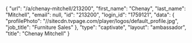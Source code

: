 {
    "url": "\/a\/chenay-mitchell\/213200",
    "first_name": "Chenay",
    "last_name": "Mitchell",
    "email": null,
    "id": "213200",
    "login_id": "1759121",
    "data": {
        "profilePhoto": "\/\/sitecdn.tvpage.com\/player\/logos\/default_profile.jpg",
        "job_title": "Furniture Sales"
    },
    "type": "captivate",
    "layout": "ambassador",
    "title": "Chenay Mitchell"
}